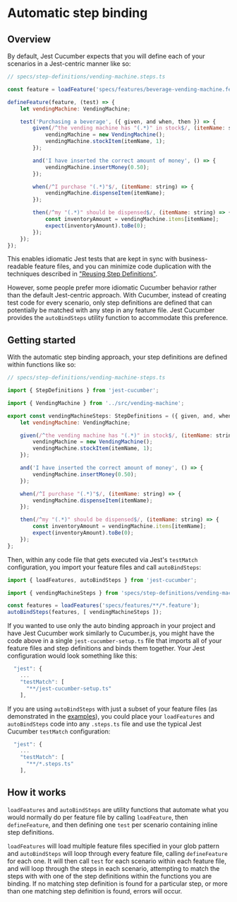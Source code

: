 # Automatic step binding

## Overview

By default, Jest Cucumber expects that you will define each of your scenarios in a Jest-centric manner like so:

```javascript
// specs/step-definitions/vending-machine.steps.ts

const feature = loadFeature('specs/features/beverage-vending-machine.feature');

defineFeature(feature, (test) => {
    let vendingMachine: VendingMachine;    

    test('Purchasing a beverage', ({ given, and when, then }) => {
        given(/^the vending machine has "(.*)" in stock$/, (itemName: string) => {
            vendingMachine = new VendingMachine();
            vendingMachine.stockItem(itemName, 1);
        });

        and('I have inserted the correct amount of money', () => {
            vendingMachine.insertMoney(0.50);
        });

        when(/^I purchase "(.*)"$/, (itemName: string) => {
            vendingMachine.dispenseItem(itemName);
        });

        then(/^my "(.*)" should be dispensed$/, (itemName: string) => {
            const inventoryAmount = vendingMachine.items[itemName];
            expect(inventoryAmount).toBe(0);
        });
    });
});
```

This enables idiomatic Jest tests that are kept in sync with business-readable feature files, and you can minimize code duplication with the techniques described in ["Reusing Step Definitions"](./ReusingStepDefinitions.md).

However, some people prefer more idiomatic Cucumber behavior rather than the default Jest-centric approach. With Cucumber, instead of creating test code for every scenario, only step definitions are defined that can potentially be matched with any step in any feature file. Jest Cucumber provides the `autoBindSteps` utility function to accommodate this preference.

## Getting started

With the automatic step binding approach, your step definitions are defined within functions like so:

```javascript
// specs/step-definitions/vending-machine-steps.ts

import { StepDefinitions } from 'jest-cucumber';

import { VendingMachine } from '../src/vending-machine';

export const vendingMachineSteps: StepDefinitions = ({ given, and, when, then }) => {
    let vendingMachine: VendingMachine;

    given(/^the vending machine has "(.*)" in stock$/, (itemName: string) => {
        vendingMachine = new VendingMachine();
        vendingMachine.stockItem(itemName, 1);
    });

    and('I have inserted the correct amount of money', () => {
        vendingMachine.insertMoney(0.50);
    });

    when(/^I purchase "(.*)"$/, (itemName: string) => {
        vendingMachine.dispenseItem(itemName);
    });

    then(/^my "(.*)" should be dispensed$/, (itemName: string) => {
        const inventoryAmount = vendingMachine.items[itemName];
        expect(inventoryAmount).toBe(0);
    });
};
```

Then, within any code file that gets executed via Jest's `testMatch` configuration, you import your feature files and call `autoBindSteps`:

```javascript
import { loadFeatures, autoBindSteps } from 'jest-cucumber';

import { vendingMachineSteps } from 'specs/step-definitions/vending-machine-steps';

const features = loadFeatures('specs/features/**/*.feature');
autoBindSteps(features, [ vendingMachineSteps ]);
```

If you wanted to use only the auto binding approach in your project and have Jest Cucumber work similarly to Cucumber.js, you might have the code above in a single `jest-cucumber-setup.ts` file that imports all of your feature files and step definitions and binds them together. Your Jest configuration would look something like this:

```javascript
  "jest": {
    ...
    "testMatch": [
      "**/jest-cucumber-setup.ts"
    ],
```

If you are using `autoBindSteps` with just a subset of your feature files (as demonstrated in the [examples](https://github.com/bencompton/jest-cucumber/blob/master/examples/typescript/specs/step-definitions/auto-step-binding.steps.ts)), you could place your `loadFeatures` and `autoBindSteps` code into any `.steps.ts` file and use the typical Jest Cucumber `testMatch` configuration:

```javascript
  "jest": {
    ...
    "testMatch": [
      "**/*.steps.ts"
    ],
```

## How it works

`loadFeatures` and `autoBindSteps` are utility functions that automate what you would normally do per feature file by calling `loadFeature`, then `defineFeature`, and then defining one `test` per scenario containing inline step definitions.

`loadFeatures` will load multiple feature files specified in your glob pattern and `autoBindSteps` will loop through every feature file, calling `defineFeature` for each one. It will then call `test` for each scenario within each feature file, and will loop through the steps in each scenario, attempting to match the steps with with one of the step definitions within the functions you are binding. If no matching step definition is found for a particular step, or more than one matching step definition is found, errors will occur.
